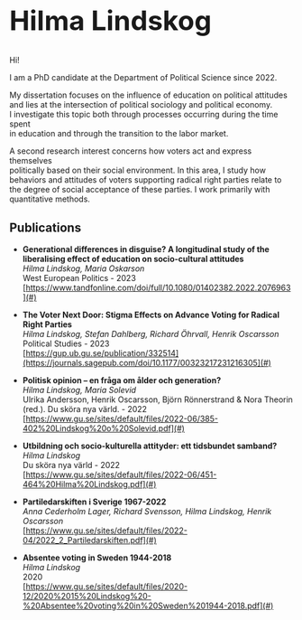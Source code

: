 <h1 style="font-size: 48px; font-weight: bold;">Hilma Lindskog</h1>

Hi!

I am a PhD candidate at the Department of Political Science since 2022.

My dissertation focuses on the influence of education on political attitudes  
and lies at the intersection of political sociology and political economy.  
I investigate this topic both through processes occurring during the time spent  
in education and through the transition to the labor market.

A second research interest concerns how voters act and express themselves  
politically based on their social environment. In this area, I study how  
behaviors and attitudes of voters supporting radical right parties relate to  
the degree of social acceptance of these parties. I work primarily with  
quantitative methods.

## Publications

- **Generational differences in disguise? A longitudinal study of the liberalising effect of education on socio-cultural attitudes**   
  _Hilma Lindskog, Maria Oskarson_  
  West European Politics - 2023  
  [https://www.tandfonline.com/doi/full/10.1080/01402382.2022.2076963](#)

- **The Voter Next Door: Stigma Effects on Advance Voting for Radical Right Parties**  
  _Hilma Lindskog, Stefan Dahlberg, Richard Öhrvall, Henrik Oscarsson_  
  Political Studies - 2023  
  [https://gup.ub.gu.se/publication/332514](https://journals.sagepub.com/doi/10.1177/00323217231216305](#)

- **Politisk opinion – en fråga om ålder och generation?**  
  _Hilma Lindskog, Maria Solevid_  
  Ulrika Andersson, Henrik Oscarsson, Björn Rönnerstrand & Nora Theorin (red.). Du sköra nya värld. - 2022  
  [https://www.gu.se/sites/default/files/2022-06/385-402%20Lindskog%20o%20Solevid.pdf](#)

- **Utbildning och socio-kulturella attityder: ett tidsbundet samband?**  
  _Hilma Lindskog_  
  Du sköra nya värld - 2022  
  [https://www.gu.se/sites/default/files/2022-06/451-464%20Hilma%20Lindskog.pdf](#)

- **Partiledarskiften i Sverige 1967-2022**  
  _Anna Cederholm Lager, Richard Svensson, Hilma Lindskog, Henrik Oscarsson_  
  [https://www.gu.se/sites/default/files/2022-04/2022_2_Partiledarskiften.pdf](#)

- **Absentee voting in Sweden 1944-2018**  
  _Hilma Lindskog_  
  2020  
  [https://www.gu.se/sites/default/files/2020-12/2020%2015%20Lindskog%20-%20Absentee%20voting%20in%20Sweden%201944-2018.pdf](#)
